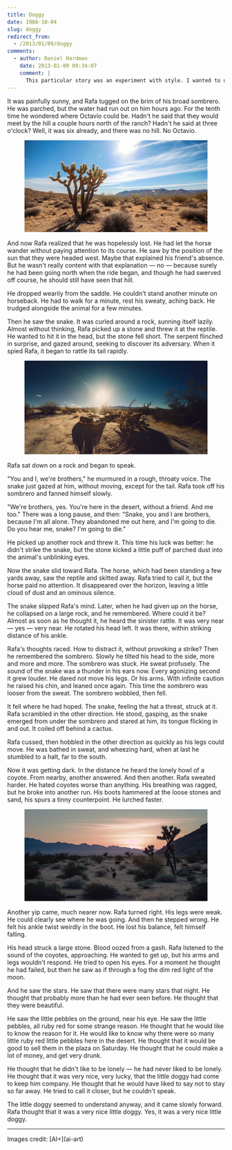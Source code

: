 ```yaml
---
title: Doggy
date: 1988-10-04
slug: doggy
redirect_from:
  - /2013/01/09/doggy
comments:
  - author: Daniel Hardman
    date: 2013-01-09 09:34:07
    comment: |
      This particular story was an experiment with style. I wanted to use irony and voice in fresh ways. I think it turned out pretty well, although the bleak ending is not my favorite.
---
```

It was painfully sunny, and Rafa tugged on the brim of his broad sombrero. He was parched, but the water had run out on him hours ago. For the tenth time he wondered where Octavio could be. Hadn't he said that they would meet by the hill a couple hours north of the ranch? Hadn't he said at three o'clock? Well, it was six already, and there was no hill. No Octavio.

<figure><img alt="desert" src="assets/desert.jpg" /></figure>

And now Rafa realized that he was hopelessly lost. He had let the horse wander without paying attention to its course. He saw by the position of the sun that they were headed west. Maybe that explained his friend's absence. But he wasn't really content with that explanation &mdash; no &mdash; because surely he had been going north when the ride began, and though he had swerved off course, he should still have seen that hill.

He dropped wearily from the saddle. He couldn't stand another minute on horseback. He had to walk for a minute, rest his sweaty, aching back. He trudged alongside the animal for a few minutes.

Then he saw the snake. It was curled around a rock, sunning itself lazily. Almost without thinking, Rafa picked up a stone and threw it at the reptile. He wanted to hit it in the head, but the stone fell short. The serpent flinched in surprise, and gazed around, seeking to discover its adversary. When it spied Rafa, it began to rattle its tail rapidly.

<figure><img alt="rattlesnake" src="assets/rattlesnake.jpg" /></figure>

Rafa sat down on a rock and began to speak.

"You and I, we're brothers," he murmured in a rough, throaty voice. The snake just gazed at him, without moving, except for the tail. Rafa took off his sombrero and fanned himself slowly.

"We're brothers, yes. You're here in the desert, without a friend. And me too." There was a long pause, and then: "Snake, you and I are brothers, because I'm all alone. They abandoned me out here, and I'm going to die. Do you hear me, snake? I'm going to die."

He picked up another rock and threw it. This time his luck was better: he didn't strike the snake, but the stone kicked a little puff of parched dust into the animal's unblinking eyes.

Now the snake slid toward Rafa. The horse, which had been standing a few yards away, saw the reptile and skitted away. Rafa tried to call it, but the horse paid no attention. It disappeared over the horizon, leaving a little cloud of dust and an ominous silence.

The snake slipped Rafa's mind. Later, when he had given up on the horse, he collapsed on a large rock, and he remembered. Where could it be? Almost as soon as he thought it, he heard the sinister rattle. It was very near &mdash; yes &mdash; very near. He rotated his head left. It was there, within striking distance of his ankle.

Rafa's thoughts raced. How to distract it, without provoking a strike? Then he remembered the sombrero. Slowly he tilted his head to the side, more and more and more. The sombrero was stuck. He sweat profusely. The sound of the snake was a thunder in his ears now. Every agonizing second it grew louder. He dared not move his legs. Or his arms. With infinite caution he raised his chin, and leaned once again. This time the sombrero was looser from the sweat. The sombrero wobbled, then fell.

It fell where he had hoped. The snake, feeling the hat a threat, struck at it. Rafa scrambled in the other direction. He stood, gasping, as the snake emerged from under the sombrero and stared at him, its tongue flicking in and out. It coiled off behind a cactus.

Rafa cussed, then hobbled in the other direction as quickly as his legs could move. He was bathed in sweat, and wheezing hard, when at last he stumbled to a halt, far to the south.

Now it was getting dark. In the distance he heard the lonely howl of a coyote. From nearby, another answered. And then another. Rafa sweated harder. He hated coyotes worse than anything. His breathing was ragged, but he broke into another run. His boots hammered at the loose stones and sand, his spurs a tinny counterpoint. He lurched faster.

<figure><img alt="coyotes" src="assets/coyotes.jpg" /></figure>

Another yip came, much nearer now. Rafa turned right. His legs were weak. He could clearly see where he was going. And then he stepped wrong. He felt his ankle twist weirdly in the boot. He lost his balance, felt himself falling.

His head struck a large stone. Blood oozed from a gash. Rafa listened to the sound of the coyotes, approaching. He wanted to get up, but his arms and legs wouldn't respond. He tried to open his eyes. For a moment he thought he had failed, but then he saw as if through a fog the dim red light of the moon.

And he saw the stars. He saw that there were many stars that night. He thought that probably more than he had ever seen before. He thought that they were beautiful.

He saw the little pebbles on the ground, near his eye. He saw the little pebbles, all ruby red for some strange reason. He thought that he would like to know the reason for it. He would like to know why there were so many little ruby red little pebbles here in the desert. He thought that it would be good to sell them in the plaza on Saturday. He thought that he could make a lot of money, and get very drunk.

He thought that he didn't like to be lonely &mdash; he had never liked to be lonely. He thought that it was very nice, very lucky, that the little doggy had come to keep him company. He thought that he would have liked to say not to stay so far away. He tried to call it closer, but he couldn't speak.

The little doggy seemed to understand anyway, and it came slowly forward. Rafa thought that it was a very nice little doggy. Yes, it was a very nice little doggy.

<hr>
Images credit: [AI+](ai-art)
